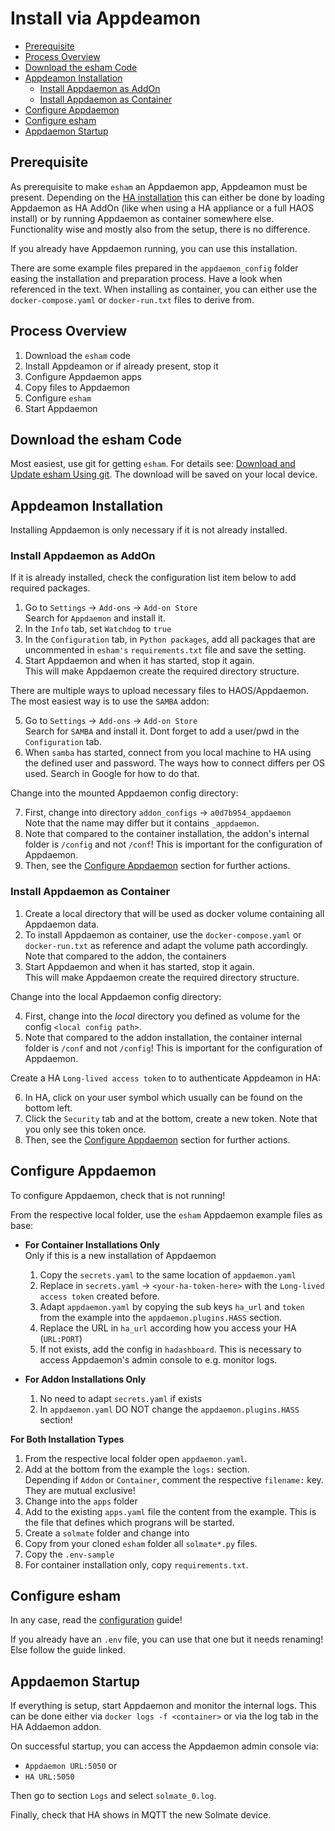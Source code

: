 # Install via Appdeamon

   * [Prerequisite](#prerequisite)
   * [Process Overview](#process-overview)
   * [Download the esham Code](#download-the-esham-code)
   * [Appdeamon Installation](#appdeamon-installation)
      * [Install Appdaemon as AddOn](#install-appdaemon-as-addon)
      * [Install Appdaemon as Container](#install-appdaemon-as-container)
   * [Configure Appdaemon](#configure-appdaemon)
   * [Configure esham](#configure-esham)
   * [Appdaemon Startup](#appdaemon-startup)

## Prerequisite

As prerequisite to make `esham` an Appdaemon app, Appdeamon must be present. Depending on the [HA
installation](https://www.home-assistant.io/installation) this can either be done by loading Appdaemon
as HA AddOn (like when using a HA appliance or a full HAOS install) or by running Appdaemon as container
somewhere else. Functionality wise and mostly also from the setup, there is no difference. 

If you already have Appdaemon running, you can use this installation.

There are some example files prepared in the `appdaemon_config` folder easing the installation and preparation
process. Have a look when referenced in the text. When installing as container, you can either use the
`docker-compose.yaml` or `docker-run.txt` files to derive from.

## Process Overview

1. Download the `esham` code
2. Install Appdeamon or if already present, stop it
3. Configure Appdaemon apps
5. Copy files to Appdaemon
6. Configure `esham`
7. Start Appdaemon

## Download the esham Code

Most easiest, use git for getting `esham`. For details see:
[Download and Update esham Using git](download-with-git.md). The download will be saved on your local device.

## Appdeamon Installation

Installing Appdaemon is only necessary if it is not already installed.

### Install Appdaemon as AddOn

If it is already installed, check the configuration list item below to add required packages.

1. Go to `Settings` → `Add-ons` → `Add-on Store`\
   Search for `Appdaemon` and install it.
2. In the `Info` tab, set `Watchdog` to `true`
3. In the `Configuration` tab, in `Python packages`, add all packages that are uncommented in
   `esham's` `requirements.txt` file and save the setting.
4. Start Appdaemon and when it has started, stop it again.\
   This will make Appdaemon create the required directory structure.

There are multiple ways to upload necessary files to HAOS/Appdaemon. The most easiest way is to
use the `SAMBA` addon:

5. Go to `Settings` → `Add-ons` → `Add-on Store`\
   Search for `SAMBA` and install it. Dont forget to add a user/pwd in the `Configuration` tab.
6. When `samba` has started, connect from you local machine to HA using the defined user and
   password. The ways how to connect differs per OS used. Search in Google for how to do that.

Change into the mounted Appdaemon config directory: 

7. First, change into directory `addon_configs` → `a0d7b954_appdaemon`\
  Note that the name may differ but it contains `_appdaemon`.
8. Note that compared to the container installation, the addon's internal folder is
   `/config` and not `/conf`! This is important for the configuration of Appdaemon.
9. Then, see the [Configure Appdaemon](#configure-appdaemon) section for further actions.

### Install Appdaemon as Container

1. Create a local directory that will be used as docker volume containing all Appdaemon data.
2. To install Appdaemon as container, use the `docker-compose.yaml` or `docker-run.txt` as reference
   and adapt the volume path accordingly. Note that compared to the addon, the containers
3. Start Appdaemon and when it has started, stop it again.\
   This will make Appdaemon create the required directory structure.

Change into the local Appdaemon config directory: 

4. First, change into the _local_ directory you defined as volume for the config `<local config path>`.
5. Note that compared to the addon installation, the container internal folder is
   `/conf` and not `/config`! This is important for the configuration of Appdaemon.

Create a HA `Long-lived access token` to to authenticate Appdeamon in HA:

6. In HA, click on your user symbol which usually can be found on the bottom left.
7. Click the `Security` tab and at the bottom, create a new token. Note that you only see this
   token once.
8. Then, see the [Configure Appdaemon](#configure-appdaemon) section for further actions.

## Configure Appdaemon

To configure Appdaemon, check that is not running!

From the respective local folder, use the `esham` Appdaemon example files as base:

* **For Container Installations Only**\
  Only if this is a new installation of Appdaemon
   1. Copy the `secrets.yaml` to the same location of `appdaemon.yaml`
   2. Replace in `secrets.yaml` → `<your-ha-token-here>` with the `Long-lived access token` created before.
   3. Adapt `appdaemon.yaml` by copying the sub keys `ha_url` and `token` from the example into
      the `appdaemon.plugins.HASS` section.
   4. Replace the URL in `ha_url` according how you access your HA (`URL:PORT`)
   5. If not exists, add the config in `hadashboard`. This is necessary to access Appdaemon's admin console
      to e.g. monitor logs.

* **For Addon Installations Only**
   1. No need to adapt `secrets.yaml` if exists
   3. In `appdaemon.yaml` DO NOT change the `appdaemon.plugins.HASS` section!

**For Both Installation Types**
1. From the respective local folder open `appdaemon.yaml`.
2. Add at the bottom from the example the `logs:` section.\
   Depending if `Addon` or `Container`, comment the respective `filename:` key.
   They are mutual exclusive!
3. Change into the `apps` folder
4. Add to the existing `apps.yaml` file the content from the example. This is the file that defines
   which prograns will be started.
5. Create a `solmate` folder and change into
6. Copy from your cloned `esham` folder all `solmate*.py` files.
7. Copy the `.env-sample`
8. For container installation only, copy `requirements.txt`.

## Configure esham

In any case, read the [configuration](./configuration.md) guide!

If you already have an `.env` file, you can use that one but it needs renaming!\
Else follow the guide linked.

## Appdaemon Startup

If everything is setup, start Appdaemon and monitor the internal logs. This can be done either via
`docker logs -f <container>` or via the log tab in the HA Addaemon addon.

On successful startup, you can access the Appdaemon admin console via:
* `Appdaemon URL:5050` or
* `HA URL:5050`

Then go to section `Logs` and select `solmate_0.log`. 

Finally, check that HA shows in MQTT the new Solmate device.
